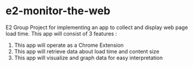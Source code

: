 # e2-monitor-the-web
E2 Group Project for implementing an app to collect and display web page load time.
This app will consist of 3 features :
1. This app will operate as a Chrome Extension
2. This app will retrieve data about load time and content size
3. This app will visualize and graph data for easy interpretation